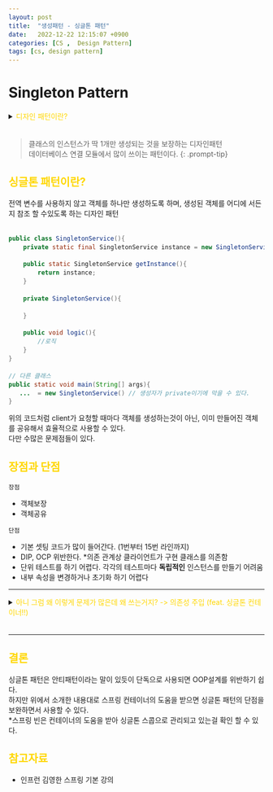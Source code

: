 ```yaml
---
layout: post
title:  "생성패턴 - 싱글톤 패턴"
date:   2022-12-22 12:15:07 +0900
categories: [CS ,  Design Pattern]
tags: [cs, design pattern]
---
```

# Singleton Pattern

<details>
<summary><span style="color: gold"> 디자인 패턴이란? </span></summary>
<div markdown="1">
## <span style="color: gold"> 디자인 패턴이란? </span>
- 디자인 패턴은 소프트웨어 공학의 소프트웨어 설계에서 공통으로 발생하는 문제를 자주 쓰이는 설계 방법을 정리한 패턴이다.
- 디자인 패턴을 참고하여 개발하면 효율성과 유지보수성, 운용성이 높아지며, 프로그램 최적화가 된다고 한다.
　 

디자인 패턴을 목적과 범위로 나눌수 있다

|구분|유형|설명|
|:---:|:---:|:---|
| |생성|객체 인스턴스 생성에 관여, 클래스 정의와 객체 생성 방식을 구조화, 캡슐화를 수행|
|목적|구조|더 큰 구조 형성 목적으로 클래스나 객체의 조합을 다루는 패턴|
|    |행위|클래스나 객체들이 상호작용하는 방법과 역할 분담을 다루는 패턴|
|범위|클래스|클래스간 관련성(상속), 컴파일 시 정적으로 결정|
|    |객체|객체 간 관련성을 다루는 패턴, 런타임 시 동적으로 결정|

---
</div>
</details>
　　

> 클래스의 인스턴스가 딱 1개만 생성되는 것을 보장하는 디자인패턴  
> 데이터베이스 연결 모듈에서 많이 쓰이는 패턴이다.
{: .prompt-tip}

## <span style="color: gold"> 싱글톤 패턴이란? </span>
전역 변수를 사용하지 않고 객체를 하나만 생성하도록 하며, 생성된 객체를 어디에 서든지 참조 할 수있도록 하는 디자인 패턴

```java

public class SingletonService(){
    private static final SingletonService instance = new SingletonService();

    public static SingletonService getInstance(){
        return instance;
    }

    private SingletonService(){
        
    }
    
    public void logic(){
        //로직
    }
}

// 다른 클래스
public static void main(String[] args){
   ...  = new SingletonService() // 생성자가 private이기에 막을 수 있다.
}
```
위의 코드처럼 client가 요청할 때마다 객체를 생성하는것이 아닌, 이미 만들어진 객체를 공유해서 효율적으로 사용할 수 있다.   
다만 수많은 문제점들이 있다.

## <span style="color: gold"> 장점과 단점 </span>
`장점`
- 객체보장
- 객체공유
  
`단점`
- 기본 셋팅 코드가 많이 들어간다. (1번부터 15번 라인까지)
- DIP, OCP 위반한다. *의존 관계상 클라이언트가 구현 클래스를 의존함
- 단위 테스트를 하기 어렵다. 각각의 테스트마다 **독립적인** 인스턴스를 만들기 어려움
- 내부 속성을 변경하거나 초기화 하기 어렵다

---

<details>
<summary><span style="color: gold"> 아니 그럼 왜 이렇게 문제가 많은데 왜 쓰는거지? -> 의존성 주입 (feat. 싱글톤 컨테이너!!) </span></summary>

<img src="https://github.com/mskim0425/mskim0425.github.io/blob/main/images/design/%EC%9D%98%EC%A1%B4%EC%84%B1.jpg?raw=true" width="1000" height="400">  
  
메인 모듈이 직접 다른 하위 모듈에 대한 의존성을 주기보다는 중간에 의존성 주입(DI)을 통해 메인 모듈이 간접적으로 의존성을 주입하는 방식. `디커플링` 이라고도 한다.  
의존성 주입의 장점: 모듈 간의 테스트를 쉽게하고 의존성 방향이 일관되고 관계가 명확해짐  
단점: 클래스 수가 늘어나 복잡해지고 약간의 런타임 패널티가 생김

스프링 컨테이너는 위에 언급한 문제점을 해결하면서 싱글톤의 장점을 살린다.  
`스프링 빈을 싱글톤 패턴으로 관리`  

<img src="https://github.com/mskim0425/mskim0425.github.io/blob/main/images/design/%EC%8A%A4%ED%94%84%EB%A7%81%20DI%EC%BB%A8%ED%85%8C%EC%9D%B4%EB%84%88.png?raw=true" width="1000" height="400">

<center><small> 김영한 강의 자료중 일부 발췌 </small></center>   

위의 그림처럼 싱글톤의 장점을 볼 수 있다.
　　  
</details>
　

---

## <span style="color: gold"> 결론 </span>

싱글톤 패턴은 안티패턴이라는 말이 있듯이 단독으로 사용되면 OOP설계를 위반하기 쉽다.  
하지만 위에서 소개한 내용대로 스프링 컨테이너의 도움을 받으면 싱글톤 패턴의 단점을 보완하면서 사용할 수 있다.  
*스프링 빈은 컨테이너의 도움을 받아 싱글톤 스콥으로 관리되고 있는걸 확인 할 수 있다.

## <span style="color: gold"> 참고자료 </span>
- 인프런 김영한 스프링 기본 강의